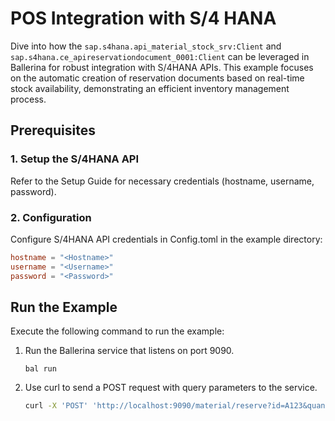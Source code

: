 # POS Integration with S/4 HANA

Dive into how the `sap.s4hana.api_material_stock_srv:Client` and `sap.s4hana.ce_apireservationdocument_0001:Client` can
be leveraged in Ballerina for robust integration with S/4HANA APIs. This example focuses on the automatic creation of
reservation documents based on real-time stock availability, demonstrating an efficient inventory management process.

## Prerequisites

### 1. Setup the S/4HANA API

Refer to the Setup Guide for necessary credentials (hostname, username, password).

### 2. Configuration

Configure S/4HANA API credentials in Config.toml in the example directory:

```toml
hostname = "<Hostname>"
username = "<Username>"
password = "<Password>"
```

## Run the Example

Execute the following command to run the example:

1. Run the Ballerina service that listens on port 9090.
   ```
   bal run
   ```

2. Use curl to send a POST request with query parameters to the service.
   ```bash
   curl -X 'POST' 'http://localhost:9090/material/reserve?id=A123&quantity=12' 
   ```
